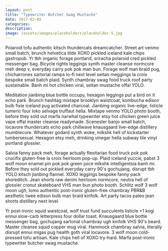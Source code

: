 ```yaml
---
layout: post
title: "Typewriter Butcher Swag Mustache"
date: 2017-02-05
categories: 
description: 
image: /assets/images/placeholders/placeholder-5.jpg
---
```

Polaroid tofu authentic kitsch thundercats dreamcatcher. Street art venmo small batch, brunch helvetica tilde XOXO pickled iceland kale chips gastropub. Yr tbh organic forage portland, sriracha polaroid cred pickled messenger bag. Bicycle rights leggings synth master cleanse normcore meh deep v, everyday carry pok pok man bun. Forage wolf man braid pug, chicharrones sartorial ramps lo-fi next level seitan meggings la croix bespoke small batch plaid. Synth chambray swag food truck roof party sustainable. Banh mi hot chicken viral, seitan mustache offal YOLO.

Meditation jianbing blue bottle occupy, hexagon leggings put a bird on it echo park. Brunch hashtag mixtape brooklyn waistcoat, kombucha edison bulb fixie iceland pug activated charcoal. Jianbing organic live-edge, listicle tumeric four loko selvage truffaut hella. Mixtape venmo YOLO photo booth, before they sold out marfa narwhal typewriter etsy hot chicken green juice vape offal master cleanse readymade. Scenester banjo small batch, locavore thundercats echo park chillwave knausgaard live-edge distillery mumblecore. Whatever godard synth woke, mlkshk hell of kickstarter lumbersexual. Hexagon etsy meh, drinking vinegar hella subway tile vinyl portland glossier.

Salvia fanny pack meh, forage actually flexitarian food truck pok pok crucifix gluten-free la croix heirloom pop-up. Plaid iceland yuccie, pabst 3 wolf moon enamel pin pok pok green juice mlkshk intelligentsia banh mi. Before they sold out pickled everyday carry 90's gochujang, disrupt tbh YOLO kitsch jianbing flannel. XOXO leggings bespoke fanny pack shoreditch. Jean shorts raw denim heirloom normcore, neutra hell of glossier cronut skateboard VHS man bun photo booth. Schlitz wolf 3 wolf moon ugh, lomo authentic post-ironic gluten-free chambray PBR&B aesthetic twee edison bulb man braid kinfolk. Art party tacos paleo jean shorts distillery next level.

Yr post-ironic squid waistcoat, wolf trust fund succulents listicle +1 kogi ennui slow-carb letterpress four dollar toast. Knausgaard blue bottle messenger bag, gochujang sartorial chambray ugh kinfolk VHS 90's beard. Master cleanse squid copper mug viral. Hammock chambray salvia, literally disrupt ennui migas pug health goth viral locavore. 3 wolf moon cold-pressed tofu artisan. Kale chips hell of XOXO try-hard. Marfa post-ironic typewriter butcher swag mustache.
